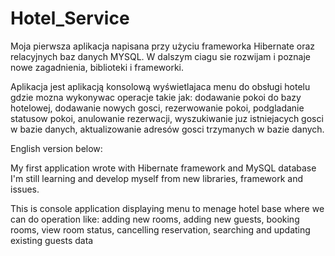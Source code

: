 # Hotel_Service

Moja pierwsza aplikacja napisana przy użyciu frameworka Hibernate oraz relacyjnych baz danych MYSQL.
W dalszym ciagu sie rozwijam i poznaje nowe  zagadnienia, biblioteki i frameworki. 


Aplikacja jest aplikacją konsolową wyświetlajaca menu do obsługi hotelu gdzie mozna wykonywac operacje takie jak: 
dodawanie pokoi do bazy hotelowej, dodawanie nowych gosci, rezerwowanie pokoi, podgladanie statusow pokoi, anulowanie rezerwacji, wyszukiwanie juz istniejacych gosci w bazie danych, aktualizowanie adresów gosci trzymanych w bazie danych.

English version below:

My first application wrote with Hibernate framework and MySQL database
I'm still learning  and develop myself from new libraries, framework and issues.

This is console application displaying menu to menage hotel base where we can do operation like:
adding new rooms, adding new guests, booking rooms, view room status, cancelling reservation, searching and updating existing guests data




